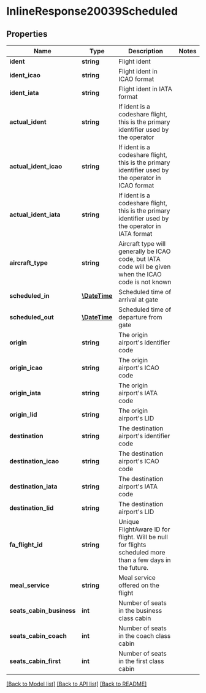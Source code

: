 # InlineResponse20039Scheduled

## Properties
Name | Type | Description | Notes
------------ | ------------- | ------------- | -------------
**ident** | **string** | Flight ident | 
**ident_icao** | **string** | Flight ident in ICAO format | 
**ident_iata** | **string** | Flight ident in IATA format | 
**actual_ident** | **string** | If ident is a codeshare flight, this is the primary identifier used by the operator | 
**actual_ident_icao** | **string** | If ident is a codeshare flight, this is the primary identifier used by the operator in ICAO format | 
**actual_ident_iata** | **string** | If ident is a codeshare flight, this is the primary identifier used by the operator in IATA format | 
**aircraft_type** | **string** | Aircraft type will generally be ICAO code, but IATA code will be given when the ICAO code is not known | 
**scheduled_in** | [**\DateTime**](\DateTime.md) | Scheduled time of arrival at gate | 
**scheduled_out** | [**\DateTime**](\DateTime.md) | Scheduled time of departure from gate | 
**origin** | **string** | The origin airport&#x27;s identifier code | 
**origin_icao** | **string** | The origin airport&#x27;s ICAO code | 
**origin_iata** | **string** | The origin airport&#x27;s IATA code | 
**origin_lid** | **string** | The origin airport&#x27;s LID | 
**destination** | **string** | The destination airport&#x27;s identifier code | 
**destination_icao** | **string** | The destination airport&#x27;s ICAO code | 
**destination_iata** | **string** | The destination airport&#x27;s IATA code | 
**destination_lid** | **string** | The destination airport&#x27;s LID | 
**fa_flight_id** | **string** | Unique FlightAware ID for flight. Will be null for flights scheduled more than a few days in the future. | 
**meal_service** | **string** | Meal service offered on the flight | 
**seats_cabin_business** | **int** | Number of seats in the business class cabin | 
**seats_cabin_coach** | **int** | Number of seats in the coach class cabin | 
**seats_cabin_first** | **int** | Number of seats in the first class cabin | 

[[Back to Model list]](../../README.md#documentation-for-models) [[Back to API list]](../../README.md#documentation-for-api-endpoints) [[Back to README]](../../README.md)

